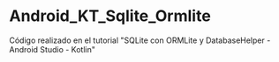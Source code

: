 # Android_KT_Sqlite_Ormlite
Código realizado en el tutorial "SQLite con ORMLite y DatabaseHelper - Android Studio - Kotlin"
